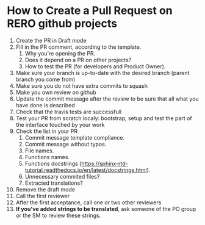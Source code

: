 # How to Create a Pull Request on RERO github projects

1. Create the PR in Draft mode
1. Fill in the PR comment, according to the template.
    1. Why you're opening the PR.
    1. Does it depend on a PR on other projects?
    1. How to test the PR (for developers and Product Owner).
1. Make sure your branch is up-to-date with the desired branch (parent branch you come from)
1. Make sure you do not have extra commits to squash
1. Make you own review on github
1. Update the commit message after the review to be sure that all what you have done is described
1. Check that the travis tests are successfull
1. Test your PR from scratch localy: bootstrap, setup and test the part of the interface touched by your work
1. Check the list in your PR
    1. Commit message template compliance.
    1. Commit message without typos.
    1. File names.
    1. Functions names.
    1. Functions docstrings (https://sphinx-rtd-tutorial.readthedocs.io/en/latest/docstrings.html).
    1. Unnecessary commited files?
    1. Extracted translations?
1. Remove the draft mode
1. Call the first reviewer
1. After the first acceptance, call one or two other reviewers
1. **If you've added strings to be translated**, ask someone of the PO group or the SM to review these strings.